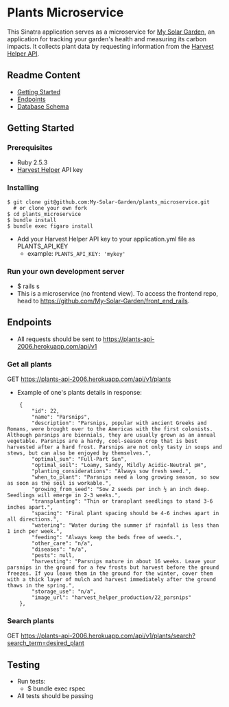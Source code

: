# Plants Microservice
This Sinatra application serves as a microservice for [My Solar Garden](https://solar-garden-fe.herokuapp.com/), an application for tracking your garden's health and measuring its carbon impacts. It collects plant data by requesting information from the [Harvest Helper API](https://github.com/damwhit/harvest_helper).

## Readme Content
- [Getting Started](#getting-started)
- [Endpoints](#endpoints)
- [Database Schema](#testing)

## Getting Started

### Prerequisites
- Ruby 2.5.3
- [Harvest Helper](https://github.com/damwhit/harvest_helper) API key 

### Installing
```
$ git clone git@github.com:My-Solar-Garden/plants_microservice.git
  # or clone your own fork
$ cd plants_microservice
$ bundle install
$ bundle exec figaro install
```
- Add your Harvest Helper API key to your application.yml file as PLANTS_API_KEY
  - example: `PLANTS_API_KEY: 'mykey'`

### Run your own development server 
- $ rails s
- This is a microservice (no frontend view). To access the frontend repo, head to https://github.com/My-Solar-Garden/front_end_rails.

## Endpoints
- All requests should be sent to https://plants-api-2006.herokuapp.com/api/v1

### Get all plants
GET https://plants-api-2006.herokuapp.com/api/v1/plants

- Example of one's plants details in response:

```
    {
        "id": 22,
        "name": "Parsnips",
        "description": "Parsnips, popular with ancient Greeks and Romans, were brought over to the Americas with the first colonists. Although parsnips are biennials, they are usually grown as an annual vegetable. Parsnips are a hardy, cool-season crop that is best harvested after a hard frost. Parsnips are not only tasty in soups and stews, but can also be enjoyed by themselves.",
        "optimal_sun": "Full-Part Sun",
        "optimal_soil": "Loamy, Sandy, Mildly Acidic-Neutral pH",
        "planting_considerations": "Always sow fresh seed.",
        "when_to_plant": "Parsnips need a long growing season, so sow as soon as the soil is workable.",
        "growing_from_seed": "Sow 2 seeds per inch ½ an inch deep. Seedlings will emerge in 2-3 weeks.",
        "transplanting": "Thin or transplant seedlings to stand 3-6 inches apart.",
        "spacing": "Final plant spacing should be 4-6 inches apart in all directions.",
        "watering": "Water during the summer if rainfall is less than 1 inch per week.",
        "feeding": "Always keep the beds free of weeds.",
        "other_care": "n/a",
        "diseases": "n/a",
        "pests": null,
        "harvesting": "Parsnips mature in about 16 weeks. Leave your parsnips in the ground for a few frosts but harvest before the ground freezes. If you leave them in the ground for the winter, cover them with a thick layer of mulch and harvest immediately after the ground thaws in the spring.",
        "storage_use": "n/a",
        "image_url": "harvest_helper_production/22_parsnips"
    },
```

### Search plants
GET https://plants-api-2006.herokuapp.com/api/v1/plants/search?search_term=desired_plant

## Testing
- Run tests:
  - $ bundle exec rspec
- All tests should be passing
